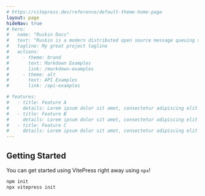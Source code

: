 ```yaml
---
# https://vitepress.dev/reference/default-theme-home-page
layout: page
hideNav: true
# hero:
#   name: "Ruskin Docs"
#   text: "Ruskin is a modern distributed open source message queuing system built with Go. This website hosts the documentation for Ruskin."
#   tagline: My great project tagline
#   actions:
#     - theme: brand
#       text: Markdown Examples
#       link: /markdown-examples
#     - theme: alt
#       text: API Examples
#       link: /api-examples

# features:
#   - title: Feature A
#     details: Lorem ipsum dolor sit amet, consectetur adipiscing elit
#   - title: Feature B
#     details: Lorem ipsum dolor sit amet, consectetur adipiscing elit
#   - title: Feature C
#     details: Lorem ipsum dolor sit amet, consectetur adipiscing elit
---
```



## Getting Started

You can get started using VitePress right away using `npx`!

```sh
npm init
npx vitepress init
```

